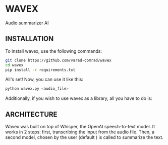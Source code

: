 # WAVEX

Audio summarizer AI 

## INSTALLATION

To install wavex, use the following commands:
```sh
git clone https://github.com/varad-comrad/wavex
cd wavex
pip install -r requirements.txt
```

All's set! Now, you can use it like this:
```sh
python wavex.py <audio_file> 
```

Additionally, if you wish to use wavex as a library, all you have to do is:


## ARCHITECTURE

Wavex was built on top of Whisper, the OpenAI speech-to-text model. It works in 2 steps: first, transcribing the input from the audio file. Then, a second model, chosen by the user (default ) is called to summarize the text. 